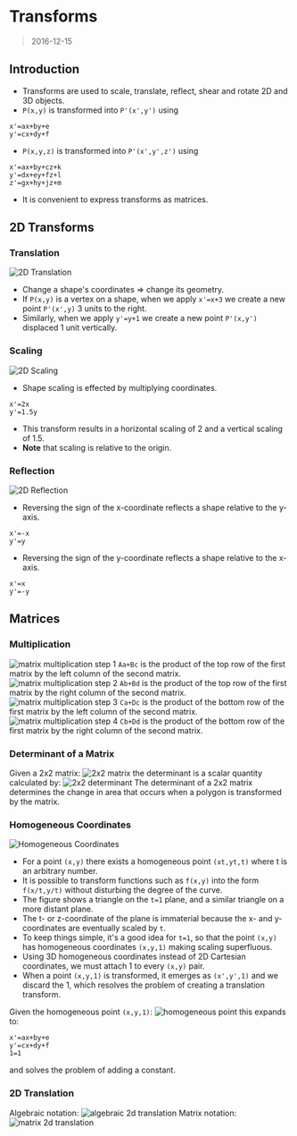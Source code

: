 # Transforms
> 2016-12-15

## Introduction
- Transforms are used to scale, translate, reflect, shear and rotate 2D and 3D
  objects.
- `P(x,y)` is transformed into `P'(x',y')` using
```
x'=ax+by+e
y'=cx+dy+f
```
- `P(x,y,z)` is transformed into `P'(x',y',z')` using
```
x'=ax+by+cz+k
y'=dx+ey+fz+l
z'=gx+hy+jz+m
```
- It is convenient to express transforms as matrices.

## 2D Transforms

### Translation
![2D Translation](images/2d-translation.jpg)
- Change a shape's coordinates => change its geometry.
- If `P(x,y)` is a vertex on a shape, when we apply `x'=x+3` we create a new
  point `P'(x',y)` 3 units to the right.
- Similarly, when we apply `y'=y+1` we create a new point `P'(x,y')` displaced
  1 unit vertically.

### Scaling
![2D Scaling](images/2d-scaling.jpg)
- Shape scaling is effected by multiplying coordinates.
```
x'=2x
y'=1.5y
```
- This transform results in a horizontal scaling of 2 and a vertical scaling of
  1.5.
- **Note** that scaling is relative to the origin.

### Reflection
![2D Reflection](images/2d-reflection.jpg)
- Reversing the sign of the x-coordinate reflects a shape relative to the
  y-axis.
```
x'=-x
y'=y
```
- Reversing the sign of the y-coordinate reflects a shape relative to the
  x-axis.
```
x'=x
y'=-y
```

## Matrices

### Multiplication
![matrix multiplication step 1](images/matrix-multiplication-step-1.jpg)
`Aa+Bc` is the product of the top row of the first matrix by the left column of
the second matrix.
![matrix multiplication step 2](images/matrix-multiplication-step-2.jpg)
`Ab+Bd` is the product of the top row of the first matrix by the right column of
the second matrix.
![matrix multiplication step 3](images/matrix-multiplication-step-3.jpg)
`Ca+Dc` is the product of the bottom row of the first matrix by the left column
of the second matrix.
![matrix multiplication step 4](images/matrix-multiplication-step-4.jpg)
`Cb+Dd` is the product of the bottom row of the first matrix by the right column
of the second matrix.

### Determinant of a Matrix
Given a 2x2 matrix:
![2x2 matrix](images/2x2-matrix.jpg)
the determinant is a scalar quantity calculated by:
![2x2 determinant](images/2x2-determinant.jpg)
The determinant of a 2x2 matrix determines the change in area that occurs when
a polygon is transformed by the matrix.

### Homogeneous Coordinates
![Homogeneous Coordinates](images/homogeneous-coordinates.jpg)
- For a point `(x,y)` there exists a homogeneous point `(xt,yt,t)` where t is an
  arbitrary number.
- It is possible to transform functions such as `f(x,y)` into the form
  `f(x/t,y/t)` without disturbing the degree of the curve.
- The figure shows a triangle on the `t=1` plane, and a similar triangle on
  a more distant plane.
- The t- or z-coordinate of the plane is immaterial because the x- and
  y-coordinates are eventually scaled by `t`.
- To keep things simple, it's a good idea for `t=1`, so that the point `(x,y)`
  has homogeneous coordinates `(x,y,1)` making scaling superfluous.
- Using 3D homogeneous coordinates instead of 2D Cartesian coordinates, we must
  attach 1 to every `(x,y)` pair.
- When a point `(x,y,1)` is transformed, it emerges as `(x',y',1)` and we
  discard the 1, which resolves the problem of creating a translation transform.

Given the homogeneous point `(x,y,1)`:
![homogeneous point](images/homogeneous-point.jpg)
this expands to:
```
x'=ax+by+e
y'=cx+dy+f
1=1
```
and solves the problem of adding a constant.

### 2D Translation
Algebraic notation:
![algebraic 2d translation](images/algebraic-2d-translation.jpg)
Matrix notation:
![matrix 2d translation](images/matrix-2d-translation.jpg)
